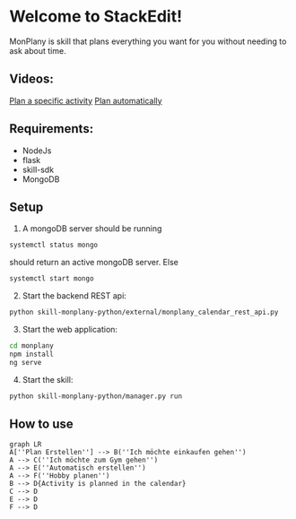 # Welcome to StackEdit!
MonPlany is skill that plans everything you want for you without needing to ask about time.

## Videos:
[Plan a specific activity]()
[Plan automatically]()

## Requirements:

- NodeJs
- flask
- skill-sdk
- MongoDB

## Setup
1) A mongoDB server should be running 
```bash
systemctl status mongo
```
should return an active mongoDB server. Else
```bash
systemctl start mongo
```

2) Start the backend REST api:
```bash
python skill-monplany-python/external/monplany_calendar_rest_api.py
```
3) Start the web application:
```bash
cd monplany
npm install
ng serve
```

4) Start the skill:
```bash
python skill-monplany-python/manager.py run
```


## How to use

```mermaid
graph LR
A[''Plan Erstellen''] --> B(''Ich möchte einkaufen gehen'')
A --> C(''Ich möchte zum Gym gehen'')
A --> E(''Automatisch erstellen'')
A --> F(''Hobby planen'')
B --> D{Activity is planned in the calendar}
C --> D
E --> D
F --> D
```
